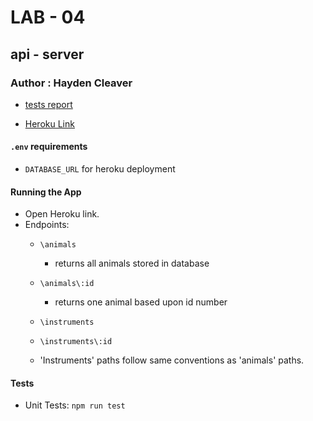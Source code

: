# LAB - 04

## api - server

### Author : Hayden Cleaver

- [tests report](https://github.com/HaydenCleaver/server-deployment-practice/actions)

- [Heroku Link](https://hc-api-server.herokuapp.com/)

#### `.env` requirements

- `DATABASE_URL` for heroku deployment

#### Running the App

- Open Heroku link.
- Endpoints:
  - `\animals`
    - returns all animals stored in database
  - `\animals\:id`
    - returns one animal based upon id number
  - `\instruments`
  - `\instruments\:id`

  - 'Instruments' paths follow same conventions as 'animals' paths.

#### Tests

- Unit Tests: `npm run test`
